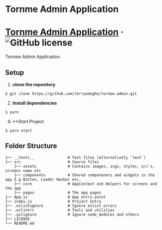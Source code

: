 # Tornme Admin Application

# [Tornme Admin Application](https://admin.tornme.com/) &middot; ![GitHub license](https://img.shields.io/badge/license-MIT-blue.svg)

Tornme Admin Application.

## Setup

1. **clone the repository** 
```
$ git clone https://github.com/Jerryodeghe/tornme-admin.git
```
2. **Install dependencies**
```
$ yarn
```
4. **Start Project
```
$ yarn start
```


## Folder Structure

   
    ├── __tests__               # Test files (alternatively `test`)
    ├── src                     # Source files
        ├── assets              # Contains images, svgs, styles, uri's, screens name etc
        ├── components          # Shared componenets and widgets in the app E.g Button, Loader Navbar etc.
        ├── core                # AppContext and Helpers for screens and the app
        ├── pages               # The app pages
    ├── App.js                  # App entry point
    ├── index.js                # Project entry
    ├── .eslintignore           # Ignore eslint errors
    ├── .eslintrc               # Tools and utilities
    ├── .gitignore              # Ignore node_modules and others
    ├── LICENSE
    └── README.md
